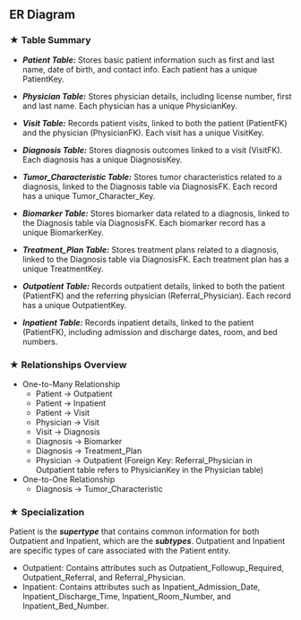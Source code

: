 ## ER Diagram 

### ★ Table Summary 
- ***Patient Table:*** 
Stores basic patient information such as first and last name, date of birth, and contact info. Each patient has a unique PatientKey.

- ***Physician Table:***
Stores physician details, including license number, first and last name. Each physician has a unique PhysicianKey.

- ***Visit Table:***
Records patient visits, linked to both the patient (PatientFK) and the physician (PhysicianFK). Each visit has a unique VisitKey.

- ***Diagnosis Table:***
Stores diagnosis outcomes linked to a visit (VisitFK). Each diagnosis has a unique DiagnosisKey.

- ***Tumor_Characteristic Table:***
Stores tumor characteristics related to a diagnosis, linked to the Diagnosis table via DiagnosisFK. Each record has a unique Tumor_Character_Key.

- ***Biomarker Table:***
Stores biomarker data related to a diagnosis, linked to the Diagnosis table via DiagnosisFK. Each biomarker record has a unique BiomarkerKey.

- ***Treatment_Plan Table:***
Stores treatment plans related to a diagnosis, linked to the Diagnosis table via DiagnosisFK. Each treatment plan has a unique TreatmentKey.

- ***Outpatient Table:***
Records outpatient details, linked to both the patient (PatientFK) and the referring physician (Referral_Physician). Each record has a unique OutpatientKey.

- ***Inpatient Table:***
Records inpatient details, linked to the patient (PatientFK), including admission and discharge dates, room, and bed numbers.

### ★ Relationships Overview ###
- One-to-Many Relationship
  - Patient → Outpatient
  - Patient → Inpatient
  - Patient → Visit
  - Physician → Visit
  - Visit → Diagnosis
  - Diagnosis → Biomarker
  - Diagnosis → Treatment_Plan
  - Physician → Outpatient (Foreign Key: Referral_Physician in Outpatient table refers to PhysicianKey in the Physician table)
- One-to-One Relationship
  - Diagnosis → Tumor_Characteristic

### ★ Specialization ###
Patient is the ***supertype*** that contains common information for both Outpatient and Inpatient, which are the ***subtypes***.
Outpatient and Inpatient are specific types of care associated with the Patient entity.
- Outpatient: Contains attributes such as Outpatient_Followup_Required, Outpatient_Referral, and Referral_Physician.
- Inpatient: Contains attributes such as Inpatient_Admission_Date, Inpatient_Discharge_Time, Inpatient_Room_Number, and Inpatient_Bed_Number.
